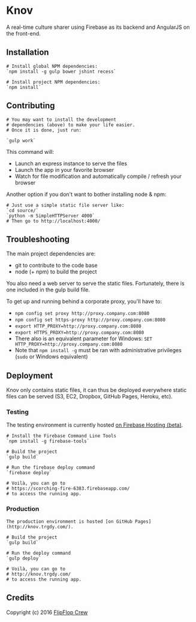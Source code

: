 Knov
====

A real-time culture sharer using Firebase as its backend and AngularJS on the front-end.

## Installation
    
    # Install global NPM dependencies:
    `npm install -g gulp bower jshint recess`

    # Install project NPM dependencies:
    `npm install`

## Contributing
    
    # You may want to install the development
    # dependencies (above) to make your life easier.
    # Once it is done, just run:
    
    `gulp work`

This command will:

- Launch an express instance to serve the files
- Launch the app in your favorite browser
- Watch for file modification and automatically compile / refresh your browser

Another option if you don't want to bother installing node & npm:
     
    # Just use a simple static file server like:
    `cd source/`
    `python -m SimpleHTTPServer 4000`
    # Then go to http://localhost:4000/

## Troubleshooting

The main project dependencies are:
- git to contribute to the code base
- node (+ npm) to build the project

You also need a web server to serve the static files. Fortunately, there is one included in the gulp build file.

To get up and running behind a corporate proxy, you'll have to:
- `npm config set proxy http://proxy.company.com:8080`
- `npm config set https-proxy http://proxy.company.com:8080`
- `export HTTP_PROXY=http://proxy.company.com:8080`
- `export HTTPS_PROXY=http://proxy.company.com:8080`
- There also is an equivalent parameter for Windows: `SET HTTP_PROXY=http://proxy.company.com:8080`
- Note that `npm install -g` must be ran with administrative privileges (`sudo` or Windows equivalent)

## Deployment

Knov only contains static files, it can thus be deployed everywhere static files can be served (S3, EC2, Dropbox, GitHub Pages, Heroku, etc).

### Testing

The testing environment is currently hosted [on Firebase Hosting (beta)](https://scorching-fire-6383.firebaseapp.com/).

    # Install the Firebase Command Line Tools
    `npm install -g firebase-tools`

    # Build the project
    `gulp build`

    # Run the firebase deploy command
    `firebase deploy`

    # Voilà, you can go to
    # https://scorching-fire-6383.firebaseapp.com/
    # to access the running app.

### Production

    The production environment is hosted [on GitHub Pages](http://knov.trgdy.com/).

    # Build the project
    `gulp build`

    # Run the deploy command
    `gulp deploy`

    # Voilà, you can go to
    # http://knov.trgdy.com/
    # to access the running app.

## Credits

Copyright (c) 2016 [FlipFlop Crew](https://github.com/FlipFlopWeekly)


